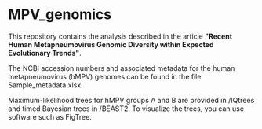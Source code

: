 # MPV_genomics
This repository contains the analysis described in the article **"Recent Human Metapneumovirus Genomic Diversity within Expected Evolutionary Trends"**.

The NCBI accession numbers and associated metadata for the human metapneumovirus (hMPV) genomes can be found in the file Sample_metadata.xlsx.

Maximum-likelihood trees for hMPV groups A and B are provided in /IQtrees and timed Bayesian trees in /BEAST2.
To visualize the trees, you can use software such as FigTree. 
